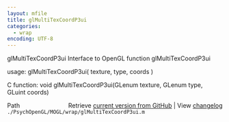 ```yaml
---
layout: mfile
title: glMultiTexCoordP3ui
categories:
  - wrap
encoding: UTF-8
---
```


glMultiTexCoordP3ui  Interface to OpenGL function glMultiTexCoordP3ui  

usage:  glMultiTexCoordP3ui( texture, type, coords )  

C function:  void glMultiTexCoordP3ui(GLenum texture, GLenum type, GLuint coords)  


<div class="code_header" style="text-align:right;">
  <span style="float:left;">Path&nbsp;&nbsp;</span> <span class="counter">Retrieve <a href=
  "https://raw.github.com/Psychtoolbox-3/Psychtoolbox-3/beta/./PsychOpenGL/MOGL/wrap/glMultiTexCoordP3ui.m">current version from GitHub</a> | View <a href=
  "https://github.com/Psychtoolbox-3/Psychtoolbox-3/commits/beta/./PsychOpenGL/MOGL/wrap/glMultiTexCoordP3ui.m">changelog</a></span>
</div>
<div class="code">
  <code>./PsychOpenGL/MOGL/wrap/glMultiTexCoordP3ui.m</code>
</div>
